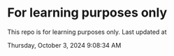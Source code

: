 # For learning purposes only
This repo is for learning purposes only.
Last updated at

Thursday, October 3, 2024 9:08:34 AM

